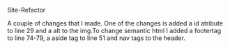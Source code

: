 Site-Refactor 

A couple of changes that I made. One of the changes is added a id atribute  to line 29 and a alt to the img.To change semantic html I added a footertag to line 74-79, a aside tag to line 51 and nav tags to the header.
